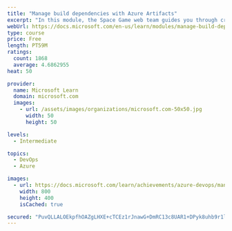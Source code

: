 ```yaml
---
title: "Manage build dependencies with Azure Artifacts"
excerpt: "In this module, the Space Game web team guides you through creating a build pipeline that produces a package that can be used by multiple applications."
webUrl: https://docs.microsoft.com/en-us/learn/modules/manage-build-dependencies/
type: course
price: Free
length: PT59M
ratings:
  count: 1868
  average: 4.6862955
heat: 50

provider:
  name: Microsoft Learn
  domain: microsoft.com
  images:
    - url: /assets/images/organizations/microsoft.com-50x50.jpg
      width: 50
      height: 50

levels:
  - Intermediate

topics:
  - DevOps
  - Azure

images:
  - url: https://docs.microsoft.com/learn/achievements/azure-devops/manage-dependencies-in-your-build-pipeline-social.png
    width: 800
    height: 400
    isCached: true

secured: "PuvQLLALOEkpfhOAZgLHXE+cTCEz1rJnawG+DmRC13c8UAR1+DPyk8uhb9r1lvYUqHIhECfadfxJaNTyFLi4JUcGw+kEqqtj/Tw+w9i+WRVnsvnzVvbRYI+Cxjkd6hizwsQ9krl1hUCIHA18ia6QagYNpRlQ6MKCdRmKs/wSEP42UPNAhci/Mb+IzB6TxtucivdQl2luZwJEfrzKrs2n+ViuMFDKm1/EN1/LnZcFRtev0w7VVNrHxzQx7F/bye/v8zoSXrnemJ62pq1k+T3KplnVHtVO45Fl/JWRr+OY3sii6O1hL43h/SU94sx5MzBBBm8eQnzxqLY0hs+OdyQ70fcZ4iATV70cxpdIWGAisP5WrTAfmF9mWxh1T2hJZciyMC08Ln46fZIFaSyvscmem6knFmIyiE4nEuMqaXOQQ48=;hwlImVNuoCL3gjwdMOaH0w=="
---
```


